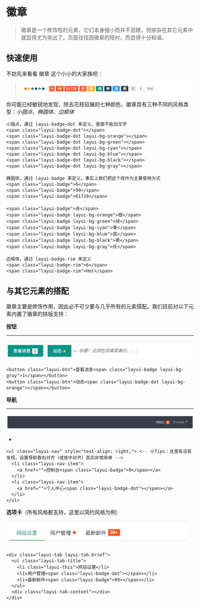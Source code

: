 # 徽章

>   徽章是一个修饰性的元素，它们本身细小而并不显眼，但掺杂在其它元素中就显得尤为突出了。页面往往因徽章的陪衬，而显得十分和谐。



## 快速使用

不妨先来看看 徽章 这个小小的大家族吧：

>   ![1557124843528](徽章.assets/1557124843528.png)

你可能已经敏锐地发现，除去花枝招展的七种颜色，徽章具有三种不同的风格类型：*小圆点*、*椭圆体*、*边框体*

```
小圆点，通过 layui-badge-dot 来定义，里面不能加文字
<span class="layui-badge-dot"></span>
<span class="layui-badge-dot layui-bg-orange"></span>
<span class="layui-badge-dot layui-bg-green"></span>
<span class="layui-badge-dot layui-bg-cyan"></span>
<span class="layui-badge-dot layui-bg-blue"></span>
<span class="layui-badge-dot layui-bg-black"></span>
<span class="layui-badge-dot layui-bg-gray"></span>
 
椭圆体，通过 layui-badge 来定义。事实上我们把这个视作为主要使用方式
<span class="layui-badge">6</span>
<span class="layui-badge">99</span>
<span class="layui-badge">61728</span>
 
<span class="layui-badge">赤</span>
<span class="layui-badge layui-bg-orange">橙</span>
<span class="layui-badge layui-bg-green">绿</span>
<span class="layui-badge layui-bg-cyan">青</span>
<span class="layui-badge layui-bg-blue">蓝</span>
<span class="layui-badge layui-bg-black">黑</span>
<span class="layui-badge layui-bg-gray">灰</span>
 
边框体，通过 layui-badge-rim 来定义
<span class="layui-badge-rim">6</span>
<span class="layui-badge-rim">Hot</span>
```

## 与其它元素的搭配

徽章主要是修饰作用，因此必不可少要与几乎所有的元素搭配。我们目前对以下元素内置了徽章的排版支持：

**按钮**

------

![1557124876316](徽章.assets/1557124876316.png)

```
<button class="layui-btn">查看消息<span class="layui-badge layui-bg-gray">1</span></button>
<button class="layui-btn">动态<span class="layui-badge-dot layui-bg-orange"></span></button>
```

**导航**

------

![1557124899963](徽章.assets/1557124899963.png)

-   

```
<ul class="layui-nav" style="text-align: right;"> <-- 小Tips：这里有没有发现，设置导航靠右对齐（或居中对齐）其实非常简单 -->
  <li class="layui-nav-item">
    <a href="">控制台<span class="layui-badge">9</span></a>
  </li>
  <li class="layui-nav-item">
    <a href="">个人中心<span class="layui-badge-dot"></span></a>
  </li>
</ul>
```

**选项卡**（所有风格都支持，这里以简约风格为例）

![1557124921850](徽章.assets/1557124921850.png)

```
<div class="layui-tab layui-tab-brief">
  <ul class="layui-tab-title">
    <li class="layui-this">网站设置</li>
    <li>用户管理<span class="layui-badge-dot"></span></li>
    <li>最新邮件<span class="layui-badge">99+</span></li>
  </ul>
  <div class="layui-tab-content"></div>
</div>
```